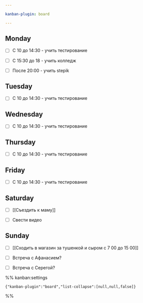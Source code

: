 ```yaml
---

kanban-plugin: board

---
```


## Monday

- [ ] С 10 до 14:30 - учить тестирование
- [ ] С 15:30 до 18 - учить колледж
- [ ] После 20:00 - учить stepik


## Tuesday

- [ ] С 10 до 14:30 - учить тестирование


## Wednesday

- [ ] С 10 до 14:30 - учить тестирование


## Thursday

- [ ] С 10 до 14:30 - учить тестирование


## Friday

- [ ] С 10 до 14:30 - учить тестирование


## Saturday

- [ ] [[Съездить к маму]]
- [ ] Свести видео


## Sunday

- [ ] [[Сходить в магазин за тушенкой и сыром с 7 00 до 15 00]]
- [ ] Встреча с Афанасием?
- [ ] Встреча с Серегой?




%% kanban:settings
```
{"kanban-plugin":"board","list-collapse":[null,null,false]}
```
%%